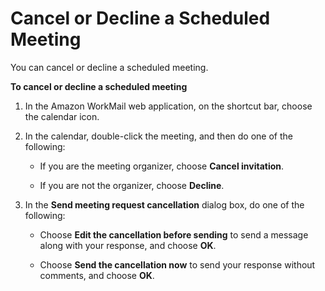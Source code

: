 # Cancel or Decline a Scheduled Meeting<a name="cancel_decline_meeting"></a>

You can cancel or decline a scheduled meeting\.

**To cancel or decline a scheduled meeting**

1. In the Amazon WorkMail web application, on the shortcut bar, choose the calendar icon\.

1. In the calendar, double\-click the meeting, and then do one of the following:

   + If you are the meeting organizer, choose **Cancel invitation**\.

   + If you are not the organizer, choose **Decline**\.

1. In the **Send meeting request cancellation** dialog box, do one of the following:

   + Choose **Edit the cancellation before sending** to send a message along with your response, and choose **OK**\.

   + Choose **Send the cancellation now** to send your response without comments, and choose **OK**\.